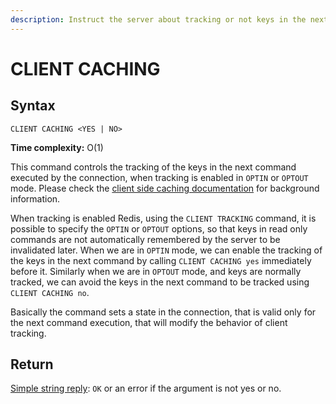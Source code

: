 ```yaml
---
description: Instruct the server about tracking or not keys in the next request
---
```


# CLIENT CACHING

## Syntax

    CLIENT CACHING <YES | NO>

**Time complexity:** O(1)

This command controls the tracking of the keys in the next command executed
by the connection, when tracking is enabled in `OPTIN` or `OPTOUT` mode.
Please check the
[client side caching documentation](https://redis.io/topics/client-side-caching) for
background information.

When tracking is enabled Redis, using the `CLIENT TRACKING` command, it is
possible to specify the `OPTIN` or `OPTOUT` options, so that keys
in read only commands are not automatically remembered by the server to
be invalidated later. When we are in `OPTIN` mode, we can enable the
tracking of the keys in the next command by calling `CLIENT CACHING yes`
immediately before it. Similarly when we are in `OPTOUT` mode, and keys
are normally tracked, we can avoid the keys in the next command to be
tracked using `CLIENT CACHING no`.

Basically the command sets a state in the connection, that is valid only
for the next command execution, that will modify the behavior of client
tracking.

## Return

[Simple string reply](https://redis.io/docs/reference/protocol-spec#resp-simple-strings): `OK` or an error if the argument is not yes or no.
